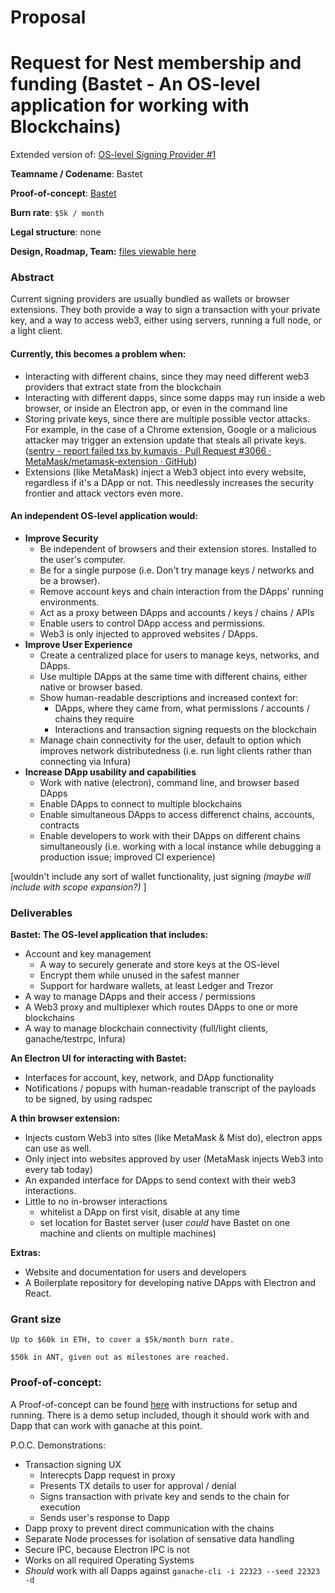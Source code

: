 # Proposal

# Request for Nest membership and funding (Bastet - An OS-level application for working with Blockchains)

Extended version of: [OS-level Signing Provider #1](https://github.com/aragon/nest/issues/1)

**Teamname / Codename**: Bastet

**Proof-of-concept**: [Bastet](https://github.com/verdverm/bastet)

**Burn rate**: `$5k / month`

**Legal structure**: none

**Design, Roadmap, Team:**   [files viewable here](https://github.com/verdverm/nest/tree/master/grants/Bastet)

### Abstract

Current signing providers are usually bundled as wallets or browser extensions.
They both provide a way to sign a transaction with your private key,
and a way to access web3, either using servers, running a full node, or a light client.

#### Currently, this becomes a problem when:

- Interacting with different chains, since they may need different web3 providers that extract state from the blockchain
- Interacting with different dapps, since some dapps may run inside a web browser, or inside an Electron app, or even in the command line
- Storing private keys, since there are multiple possible vector attacks. For example, in the case of a Chrome extension, Google or a malicious attacker may trigger an extension update that steals all private keys. ([sentry - report failed txs by kumavis · Pull Request #3066 · MetaMask/metamask-extension · GitHub](https://github.com/MetaMask/metamask-extension/pull/3066))
- Extensions (like MetaMask) inject a Web3 object into every website, regardless if it's a DApp or not. This needlessly increases the security frontier and attack vectors even more.

#### An independent OS-level application would:

- **Improve Security**
    - Be independent of browsers and their extension stores. Installed to the user's computer.
    - Be for a single purpose (i.e. Don't try manage keys / networks and be a browser).
    - Remove account keys and chain interaction from the DApps' running environments.
    - Act as a proxy between DApps and accounts / keys / chains / APIs
    - Enable users to control DApp access and permissions.
    - Web3 is only injected to approved websites / DApps.
- **Improve User Experience**
    - Create a centralized place for users to manage keys, networks, and DApps.
    - Use multiple DApps at the same time with different chains, either native or browser based.
    - Show human-readable descriptions and increased context for:
        - DApps, where they came from, what permissions / accounts / chains they require
        - Interactions and transaction signing requests on the blockchain
    - Manage chain connectivity for the user, default to option which improves network distributedness (i.e. run light clients rather than connecting via Infura)
- **Increase DApp usability and capabilities**
    - Work with native (electron), command line, and browser based DApps
    - Enable DApps to connect to multiple blockchains
    - Enable simultaneous DApps to access differenct chains, accounts, contracts
    - Enable developers to work with their DApps on different chains simultaneously (i.e. working with a local instance while debugging a production issue; improved CI experience)

[wouldn't include any sort of wallet functionality, just signing _(maybe will include with scope expansion?)_ ]


### Deliverables

**Bastet: The OS-level application that includes:**
- Account and key management
    - A way to securely generate and store keys at the OS-level
    - Encrypt them while unused in the safest manner
    - Support for hardware wallets, at least Ledger and Trezor
- A way to manage DApps and their access / permissions
- A Web3 proxy and multiplexer which routes DApps to one or more blockchains
- A way to manage blockchain connectivity (full/light clients, ganache/testrpc, Infura)

**An Electron UI for interacting with Bastet:**
- Interfaces for account, key, network, and DApp functionality
- Notifications / popups with human-readable transcript of the payloads to be signed, by using radspec

**A thin browser extension:**
- Injects custom Web3 into sites (like MetaMask & Mist do), electron apps can use as well.
- Only inject into websites approved by user (MetaMask injects Web3 into every tab today)
- An expanded interface for DApps to send context with their web3 interactions.
- Little to no in-browser interactions
  - whitelist a DApp on first visit, disable at any time
  - set location for Bastet server (user _could_ have Bastet on one machine and clients on multiple machines)

**Extras:**
- Website and documentation for users and developers
- A Boilerplate repository for developing native DApps with Electron and React.

### Grant size

`Up to $60k in ETH, to cover a $5k/month burn rate.`

`$50k in ANT, given out as milestones are reached.`

### Proof-of-concept:

A Proof-of-concept can be found [here](https://github.com/verdverm/bastet) with instructions for setup and running. There is a demo setup included, though it should work with and Dapp that can work with ganache at this point.

P.O.C. Demonstrations:

- Transaction signing UX
    - Interecpts Dapp request in proxy
    - Presents TX details to user for approval / denial
    - Signs transaction with private key and sends to the chain for execution
    - Sends user's response to Dapp
- Dapp proxy to prevent direct communication with the chains
- Separate Node processes for isolation of sensative data handling
- Secure IPC, because Electron IPC is not
- Works on all required Operating Systems
- _Should_ work with all Dapps against `ganache-cli -i 22323 --seed 22323 -d`
